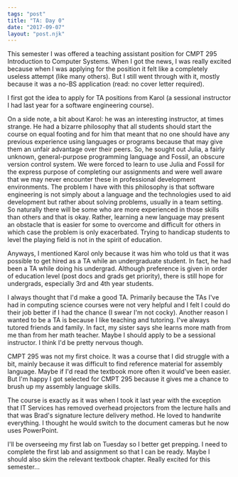 ```yaml
---
tags: "post"
title: "TA: Day 0"
date: "2017-09-07"
layout: "post.njk"
---
```


This semester I was offered a teaching assistant position for CMPT 295 Introduction to Computer Systems. When I got the news, I was really excited because when I was applying for the position it felt like a completely useless attempt (like many others). But I still went through with it, mostly because it was a no-BS application (read: no cover letter required).

I first got the idea to apply for TA positions from Karol (a sessional instructor I had last year for a software engineering course).

On a side note, a bit about Karol: he was an interesting instructor, at times strange. He had a bizarre philosophy that all students should start the course on equal footing and for him that meant that no one should have any previous experience using languages or programs because that may give them an unfair advantage over their peers. So, he sought out Julia, a fairly unknown, general-purpose programming language and Fossil, an obscure version control system. We were forced to learn to use Julia and Fossil for the express purpose of completing our assignments and were well aware that we may never encounter these in professional development environments. The problem I have with this philosophy is that software engineering is not simply about a language and the technologies used to aid development but rather about solving problems, usually in a team setting. So naturally there will be some who are more experienced in those skills than others and that is okay. Rather, learning a new language may present an obstacle that is easier for some to overcome and difficult for others in which case the problem is only exacerbated. Trying to handicap students to level the playing field is not in the spirit of education.

Anyways, I mentioned Karol only because it was him who told us that it was possible to get hired as a TA while an undergraduate student. In fact, he had been a TA while doing his undergrad. Although preference is given in order of education level (post docs and grads get priority), there is still hope for undergrads, especially 3rd and 4th year students.

I always thought that I'd make a good TA. Primarily because the TAs I've had in computing science courses were not very helpful and I felt I could do their job better if I had the chance (I swear I'm not cocky). Another reason I wanted to be a TA is because I like teaching and tutoring. I've always tutored friends and family. In fact, my sister says she learns more math from me than from her math teacher. Maybe I should apply to be a sessional instructor. I think I'd be pretty nervous though.

CMPT 295 was not my first choice. It was a course that I did struggle with a bit, mainly because it was difficult to find reference material for assembly language. Maybe if I'd read the textbook more often it would've been easier. But I'm happy I got selected for CMPT 295 because it gives me a chance to brush up my assembly language skills.

The course is exactly as it was when I took it last year with the exception that IT Services has removed overhead projectors from the lecture halls and that was Brad's signature lecture delivery method. He loved to handwrite everything. I thought he would switch to the document cameras but he now uses PowerPoint.

I'll be overseeing my first lab on Tuesday so I better get prepping. I need to complete the first lab and assignment so that I can be ready. Maybe I should also skim the relevant textbook chapter. Really excited for this semester...
